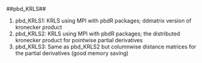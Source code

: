 ##pbd_KRLS##

1. pbd_KRLS1: KRLS using MPI with pbdR packages; ddmatrix version of kronecker product
2. pbd_KRLS2: KRLS using MPI with pbdR packages; the distributed kronecker product for pointwise partial derivatives
3. pbd_KRLS3: Same as pbd_KRLS2 but columnwise distance matrices for the partial derivatives (good memory saving)
